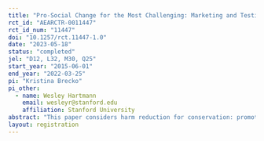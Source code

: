```yaml
---
title: "Pro-Social Change for the Most Challenging: Marketing and Testing Harm Reduction for Conservation"
rct_id: "AEARCTR-0011447"
rct_id_num: "11447"
doi: "10.1257/rct.11447-1.0"
date: "2023-05-18"
status: "completed"
jel: "D12, L32, M30, Q25"
start_year: "2015-06-01"
end_year: "2022-03-25"
pi: "Kristina Brecko"
pi_other:
  - name: Wesley Hartmann
    email: wesleyr@stanford.edu
    affiliation: Stanford University
abstract: "This paper considers harm reduction for conservation: promoting a product that attracts and reduces harm from an inframarginal consumer unmoved by calls for abstinence. We analyze residential water use, where lawn removal is favored by policymakers but is unappealing to heavy irrigators' aesthetic preferences. Using sequential field experiments, we show that a smart irrigation controller that efficiently maintains stigmatized ornamental landscapes appeals to the heaviest irrigators and generates large and long-lasting individual and social benefits: cost recovery in six months and water savings covering another household's basic needs. We find no evidence it cannibalizes abstinence (lawn removal)."
layout: registration
---
```


